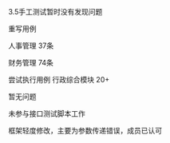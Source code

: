 3.5手工测试暂时没有发现问题

重写用例

人事管理 37条

财务管理 74条 

尝试执行用例 行政综合模块 20+

暂无问题

未参与接口测试脚本工作

框架轻度修改，主要为参数传递错误，成员已认可



